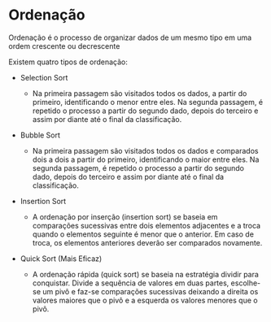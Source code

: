 # Ordenação
Ordenação é o processo de organizar dados de um mesmo tipo em uma ordem crescente ou decrescente

Existem quatro tipos de ordenação:
- Selection Sort
  - Na primeira passagem são visitados todos os dados, a partir do
    primeiro, identificando o menor entre eles. Na segunda passagem, é
    repetido o processo a partir do segundo dado, depois do terceiro e
    assim por diante até o final da classificação.


- Bubble Sort
  - Na primeira passagem são visitados todos os dados e comparados dois
  a dois a partir do primeiro, identificando o maior entre eles. Na
  segunda passagem, é repetido o processo a partir do segundo dado,
  depois do terceiro e assim por diante até o final da classificação.


- Insertion Sort
  - A ordenação por inserção (insertion sort) se baseia em comparações
    sucessivas entre dois elementos adjacentes e a troca quando o
    elementos seguinte é menor que o anterior. Em caso de troca, os
    elementos anteriores deverão ser comparados novamente.


- Quick Sort (Mais Eficaz)
  - A ordenação rápida (quick sort) se baseia na estratégia dividir para
    conquistar. Divide a sequência de valores em duas partes, escolhe-se
    um pivô e faz-se comparações sucessivas deixando a direita os valores
    maiores que o pivô e a esquerda os valores menores que o pivô.
